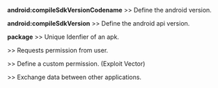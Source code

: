 **android:compileSdkVersionCodename** >>  Define the android version.<br>

**android:compileSdkVersion** >> Define the android api version.<br>

**package** >> Unique Idenfier of an apk.<br>

**<uses-permission>** >> Requests permission from user.<br>

**<permission>** >> Define a custom permission. (Exploit Vector)<br>

**<queries>** >> Exchange data between other applications.
